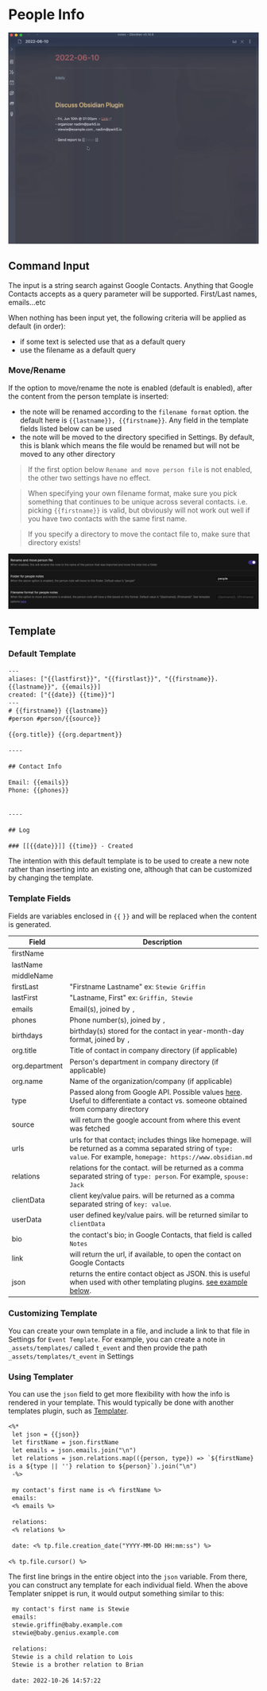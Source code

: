 # People Info

![](images/contact-insert.gif)

## Command Input

The input is a string search against Google Contacts. Anything that Google Contacts accepts as a query parameter will be supported. First/Last names, emails...etc

When nothing has been input yet, the following criteria will be applied as default (in order):

- if some text is selected use that as a default query
- use the filename as a default query

### Move/Rename

If the option to move/rename the note is enabled (default is enabled), after the content from the person template is inserted:

- the note will be renamed according to the `filename format` option. the default here is `{{lastname}}, {{firstname}}`. Any field in the template fields listed below can be used
- the note will be moved to the directory specified in Settings. By default, this is blank which means the file would be renamed but will not be moved to any other directory

> If the first option below `Rename and move person file` is not enabled, the other two settings have no effect.

> When specifying your own filename format, make sure you pick something that continues to be unique across several contacts. i.e. picking `{{firstname}}` is valid, but obviously will not work out well if you have two contacts with the same first name.

> If you specify a directory to move the contact file to, make sure that directory exists!

![](images/person-move-settings.png)

## Template

### Default Template

```
---
aliases: ["{{lastfirst}}", "{{firstlast}}", "{{firstname}}.{{lastname}}", {{emails}}]
created: ["{{date}} {{time}}"]
---
# {{firstname}} {{lastname}}
#person #person/{{source}}

{{org.title}} {{org.department}}

----

## Contact Info

Email: {{emails}}
Phone: {{phones}}


----

## Log

### [[{{date}}]] {{time}} - Created
```

The intention with this default template is to be used to create a new note rather than inserting into an existing one, although that can be customized by changing the template.

### Template Fields

Fields are variables enclosed in `{{` `}}` and will be replaced when the content is generated.

| Field          | Description                                                                                                                                                                                                    |
| -------------- | -------------------------------------------------------------------------------------------------------------------------------------------------------------------------------------------------------------- |
| firstName      |                                                                                                                                                                                                                |
| lastName       |                                                                                                                                                                                                                |
| middleName     |                                                                                                                                                                                                                |
| firstLast      | "Firstname Lastname" ex: `Stewie Griffin`                                                                                                                                                                      |
| lastFirst      | "Lastname, First" ex: `Griffin, Stewie`                                                                                                                                                                        |
| emails         | Email(s), joined by `,`                                                                                                                                                                                        |
| phones         | Phone number(s), joined by `,`                                                                                                                                                                                 |
| birthdays      | birthday(s) stored for the contact in year-month-day format, joined by `,`                                                                                                                                     |
| org.title      | Title of contact in company directory (if applicable)                                                                                                                                                          |
| org.department | Person's department in company directory (if applicable)                                                                                                                                                       |
| org.name       | Name of the organization/company (if applicable)                                                                                                                                                               |
| type           | Passed along from Google API. Possible values [here](https://developers.google.com/people/api/rest/v1/people#Person.SourceType). Useful to differentiate a contact vs. someone obtained from company directory |
| source         | will return the google account from where this event was fetched                                                                                                                                               |
| urls           | urls for that contact; includes things like homepage. will be returned as a comma separated string of `type: value`. For example, `homepage: https://www.obsidian.md`                                          |
| relations      | relations for the contact. will be returned as a comma separated string of `type: person`. For example, `spouse: Jack`                                                                                         |
| clientData     | client key/value pairs. will be returned as a comma separated string of `key: value`.                                                                                                                          |
| userData       | user defined key/value pairs. will be returned similar to `clientData`                                                                                                                                         |
| bio            | the contact's bio; in Google Contacts, that field is called `Notes`                                                                                                                                            |
| link           | will return the url, if available, to open the contact on Google Contacts                                                                                                                                      |
| json           | returns the entire contact object as JSON. this is useful when used with other templating plugins. [see example below](#using-templater).                                                                      |

### Customizing Template

You can create your own template in a file, and include a link to that file in Settings for `Event Template`. For example, you can create a note in `_assets/templates/` called `t_event` and then provide the path `_assets/templates/t_event` in Settings

### Using Templater

You can use the `json` field to get more flexibility with how the info is rendered in your template. This would typically be done with another templates plugin, such as [Templater](https://silentvoid13.github.io/Templater/).

```
<%*
 let json = {{json}}
 let firstName = json.firstName
 let emails = json.emails.join("\n")
 let relations = json.relations.map(({person, type}) => `${firstName} is a ${type || ''} relation to ${person}`).join("\n")
 -%>

 my contact's first name is <% firstName %>
 emails:
 <% emails %>

 relations:
 <% relations %>

 date: <% tp.file.creation_date("YYYY-MM-DD HH:mm:ss") %>

<% tp.file.cursor() %>
```

The first line brings in the entire object into the `json` variable. From there, you can construct any template for each individual field. When the above Templater snippet is run, it would output something similar to this:

```
 my contact's first name is Stewie
 emails:
 stewie.griffin@baby.example.com
 stewie@baby.genius.example.com

 relations:
 Stewie is a child relation to Lois
 Stewie is a brother relation to Brian

 date: 2022-10-26 14:57:22
```
